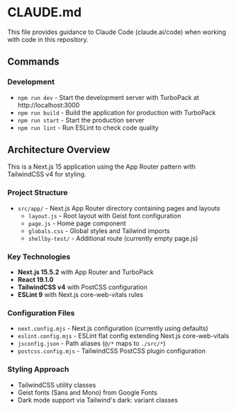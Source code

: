 # CLAUDE.md

This file provides guidance to Claude Code (claude.ai/code) when working with code in this repository.

## Commands

### Development
- `npm run dev` - Start the development server with TurboPack at http://localhost:3000
- `npm run build` - Build the application for production with TurboPack
- `npm run start` - Start the production server
- `npm run lint` - Run ESLint to check code quality

## Architecture Overview

This is a Next.js 15 application using the App Router pattern with TailwindCSS v4 for styling.

### Project Structure
- `src/app/` - Next.js App Router directory containing pages and layouts
  - `layout.js` - Root layout with Geist font configuration
  - `page.js` - Home page component
  - `globals.css` - Global styles and Tailwind imports
  - `shellby-test/` - Additional route (currently empty page.js)

### Key Technologies
- **Next.js 15.5.2** with App Router and TurboPack
- **React 19.1.0** 
- **TailwindCSS v4** with PostCSS configuration
- **ESLint 9** with Next.js core-web-vitals rules

### Configuration Files
- `next.config.mjs` - Next.js configuration (currently using defaults)
- `eslint.config.mjs` - ESLint flat config extending Next.js core-web-vitals
- `jsconfig.json` - Path aliases (`@/*` maps to `./src/*`)
- `postcss.config.mjs` - TailwindCSS PostCSS plugin configuration

### Styling Approach
- TailwindCSS utility classes
- Geist fonts (Sans and Mono) from Google Fonts
- Dark mode support via Tailwind's dark: variant classes